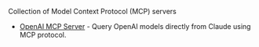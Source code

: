 Collection of Model Context Protocol (MCP) servers

- [OpenAI MCP Server](https://github.com/pierrebrunelle/mcp-server-openai) - Query OpenAI models directly from Claude using MCP protocol.
